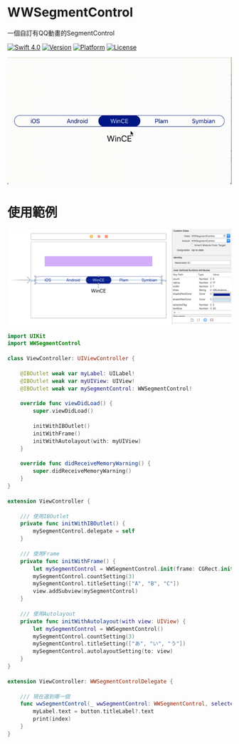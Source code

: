 # WWSegmentControl
一個自訂有QQ動畫的SegmentControl

[![Swift 4.0](https://img.shields.io/badge/Swift-4.0-orange.svg?style=flat)](https://developer.apple.com/swift/) [![Version](https://img.shields.io/cocoapods/v/WWSegmentControl.svg?style=flat)](http://cocoapods.org/pods/WWSegmentControl) [![Platform](https://img.shields.io/cocoapods/p/WWSegmentControl.svg?style=flat)](http://cocoapods.org/pods/WWSegmentControl) [![License](https://img.shields.io/cocoapods/l/WWSegmentControl.svg?style=flat)](http://cocoapods.org/pods/WWSegmentControl)

![一個自訂的SegmentControl (上傳至Cocoapods)](https://raw.githubusercontent.com/William-Weng/Swift-4/master/_Gif_/WWSegmentControl.gif)

# 使用範例
![IBOutlet](https://raw.githubusercontent.com/William-Weng/WWSegmentControl/master/IBOutlet.png)

```swift
import UIKit
import WWSegmentControl

class ViewController: UIViewController {
    
    @IBOutlet weak var myLabel: UILabel!
    @IBOutlet weak var myUIView: UIView!
    @IBOutlet weak var mySegmentControl: WWSegmentControl!
    
    override func viewDidLoad() {
        super.viewDidLoad()
        
        initWithIBOutlet()
        initWithFrame()
        initWithAutolayout(with: myUIView)
    }
    
    override func didReceiveMemoryWarning() {
        super.didReceiveMemoryWarning()
    }
}

extension ViewController {
    
    /// 使用IBOutlet
    private func initWithIBOutlet() {
        mySegmentControl.delegate = self
    }
    
    /// 使用Frame
    private func initWithFrame() {
        let mySegmentControl = WWSegmentControl.init(frame: CGRect.init(x: 50, y: 250, width: 200, height: 50))
        mySegmentControl.countSetting(3)
        mySegmentControl.titleSetting(["A", "B", "C"])
        view.addSubview(mySegmentControl)
    }
    
    /// 使用Autolayout
    private func initWithAutolayout(with view: UIView) {
        let mySegmentControl = WWSegmentControl()
        mySegmentControl.countSetting(3)
        mySegmentControl.titleSetting(["あ", "い", "う"])
        mySegmentControl.autolayoutSetting(to: view)
    }
}

extension ViewController: WWSegmentControlDelegate {
    
    /// 現在選到哪一個
    func wwSegmentControl(_ wwSegmentControl: WWSegmentControl, selectedItemAt index: Int, for button: UIButton) {
        myLabel.text = button.titleLabel?.text
        print(index)
    }
}
```